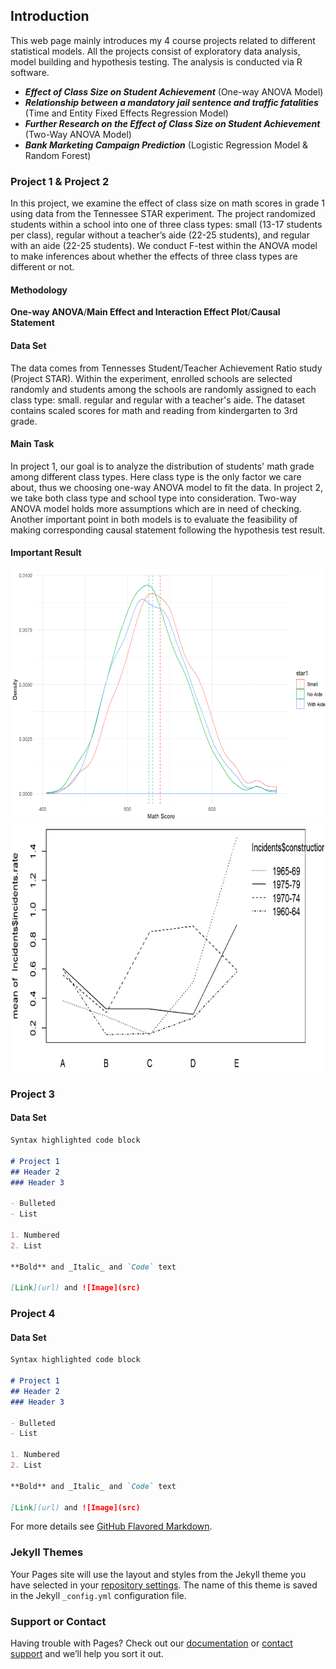 ## Introduction
This web page mainly introduces my 4 course projects related to different statistical models. All the projects consist of exploratory data analysis, model building and hypothesis testing. The analysis is conducted via R software.  

* ***Effect of Class Size on Student Achievement*** (One-way ANOVA Model)
* ***Relationship between a mandatory jail sentence and traffic fatalities*** (Time and Entity Fixed Effects Regression Model)
* ***Further Research on the Effect of Class Size on Student Achievement*** (Two-Way ANOVA Model)
* ***Bank Marketing Campaign Prediction*** (Logistic Regression Model & Random Forest)
 
### Project 1 & Project 2
In this project, we examine the effect of class size on math scores in grade 1 using data from the Tennessee STAR experiment. The project randomized students within a school into one of three class types: small (13-17 students per class), regular without a teacher’s aide (22-25 students), and regular with an aide (22-25 students). We conduct F-test within the ANOVA model to make inferences about whether the effects of three class types are different or not.  
#### Methodology  
**One-way ANOVA**/**Main Effect and Interaction Effect Plot**/**Causal Statement**
#### Data Set
The data comes from Tennesses Student/Teacher Achievement Ratio study (Project STAR). Within the experiment, enrolled schools are selected randomly and students among the schools are randomly assigned to each class type: small. regular and regular with a teacher's aide. The dataset contains scaled scores for math and reading from kindergarten to 3rd grade.
#### Main Task  
In project 1, our goal is to analyze the distribution of students' math grade among different class types. Here class type is the only factor we care about, thus we choosing one-way ANOVA model to fit the data. 
In project 2, we take both class type and school type into consideration. Two-way ANOVA model holds more assumptions which are in need of checking.
Another important point in both models is to evaluate the feasibility of making corresponding causal statement following the hypothesis test result. 

#### Important Result
<img src="https://github.com/yzwzwwd/Course-Projects/blob/master/1.png?raw=true" width="700" height="400">
<img src="https://github.com/yzwzwwd/Course-Projects/blob/master/2.png?raw=true" width="700" height="400">

### Project 3

#### Data Set

```markdown
Syntax highlighted code block

# Project 1
## Header 2
### Header 3

- Bulleted
- List

1. Numbered
2. List

**Bold** and _Italic_ and `Code` text

[Link](url) and ![Image](src)
```

### Project 4

#### Data Set

```markdown
Syntax highlighted code block

# Project 1
## Header 2
### Header 3

- Bulleted
- List

1. Numbered
2. List

**Bold** and _Italic_ and `Code` text

[Link](url) and ![Image](src)
```









For more details see [GitHub Flavored Markdown](https://guides.github.com/features/mastering-markdown/).

### Jekyll Themes

Your Pages site will use the layout and styles from the Jekyll theme you have selected in your [repository settings](https://github.com/yzwzwwd/Introduction-of-Zhiwei-Wang-Projects/settings). The name of this theme is saved in the Jekyll `_config.yml` configuration file.

### Support or Contact

Having trouble with Pages? Check out our [documentation](https://help.github.com/categories/github-pages-basics/) or [contact support](https://github.com/contact) and we’ll help you sort it out.
